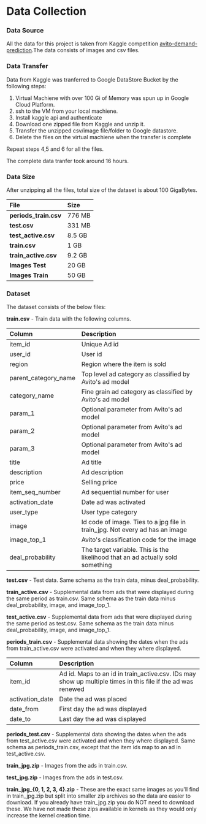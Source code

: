 # Data Collection
### Data Source 
All the data for this project is taken from Kaggle competition [avito-demand-prediction](https://www.kaggle.com/c/avito-demand-prediction/).The data consists of images and csv files.
### Data Transfer 
Data from Kaggle was tranferred to Google DataStore Bucket by the following steps: 
1) Virtual Machiene with over 100 Gi of Memory was spun up in Google Cloud Platform.
2) ssh to the VM from your local machiene.
3) Install kaggle api and authenticate
4) Download one zipped file from Kaggle and unzip it.
5) Transfer the unzipped csv/image file/folder to Google datastore.
6) Delete the files on the virtual machiene when the transfer is complete

Repeat steps 4,5 and 6 for all the files.

The complete data tranfer took around 16 hours.

### Data Size

After unzipping all the files, total size of the dataset is about 100 GigaBytes.

| File | Size  |
| :---   | :- |
| **periods_train.csv** | 776 MB |
| **test.csv** | 331 MB |
| **test_active.csv** | 8.5 GB |
| **train.csv** | 1 GB |
| **train_active.csv** |  9.2 GB |
| **Images Test** | 20 GB |
| **Images Train** | 50 GB |


### Dataset
The dataset consists of the below files:

**train.csv** - Train data with the following columns. 

| Column | Description  |
| :---   | :- |
| item_id | Unique Ad id |
| user_id | User id |
| region | Region where the item is sold |
| parent_category_name | Top level ad category as classified by Avito's ad model |
| category_name |  Fine grain ad category as classified by Avito's ad model |
| param_1 | Optional parameter from Avito's ad model |
| param_2 | Optional parameter from Avito's ad model |
| param_3 | Optional parameter from Avito's ad model |
| title | Ad title |
| description | Ad description |
| price | Selling price|
| item_seq_number | Ad sequential number for user |
| activation_date | Date ad was activated |
| user_type | User type category |
| image | Id code of image. Ties to a jpg file in train_jpg. Not every ad has an image |
| image_top_1 | Avito's classification code for the image |
| deal_probability | The target variable. This is the likelihood that an ad actually sold something |


**test.csv** - Test data. Same schema as the train data, minus deal_probability.

**train_active.csv** - Supplemental data from ads that were displayed during the same period as train.csv. Same schema as the train data minus deal_probability, image, and image_top_1.

**test_active.csv** - Supplemental data from ads that were displayed during the same period as test.csv. Same schema as the train data minus deal_probability, image, and image_top_1.

**periods_train.csv** - Supplemental data showing the dates when the ads from train_active.csv were activated and when they where displayed.

| Column | Description  |
| :---   | :- |
| item_id | Ad id. Maps to an id in train_active.csv. IDs may show up multiple times in this file if the ad was renewed |
| activation_date | Date the ad was placed |
| date_from | First day the ad was displayed |
| date_to | Last day the ad was displayed |


**periods_test.csv** - Supplemental data showing the dates when the ads from test_active.csv were activated and when they where displayed. Same schema as periods_train.csv, except that the item ids map to an ad in test_active.csv.

**train_jpg.zip** - Images from the ads in train.csv.

**test_jpg.zip** - Images from the ads in test.csv.

**train_jpg_{0, 1, 2, 3, 4}.zip** - These are the exact same images as you'll find in train_jpg.zip but split into smaller zip archives so the data are easier to download. If you already have train_jpg.zip you do NOT need to download these. We have not made these zips available in kernels as they would only increase the kernel creation time.




